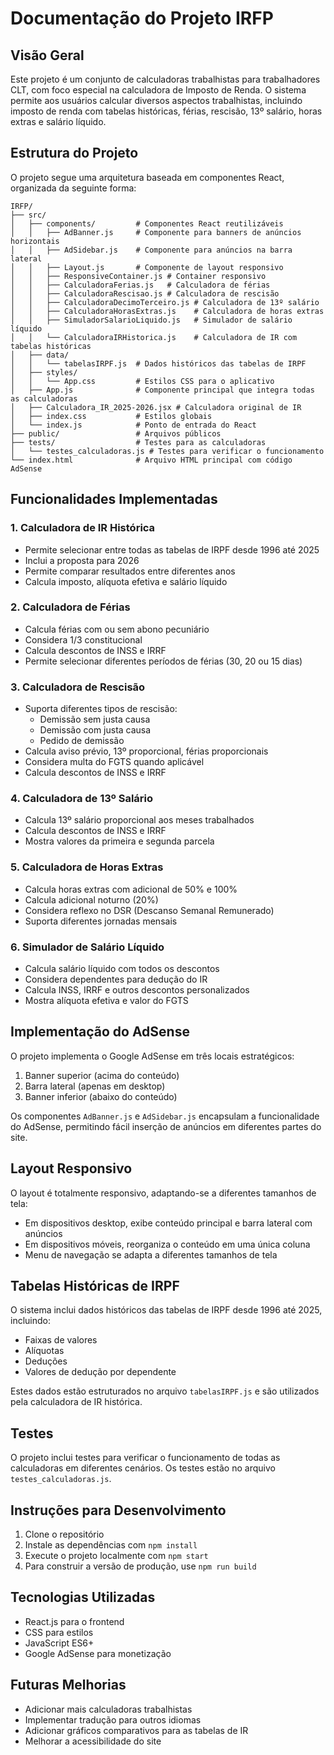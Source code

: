 # Documentação do Projeto IRFP

## Visão Geral
Este projeto é um conjunto de calculadoras trabalhistas para trabalhadores CLT, com foco especial na calculadora de Imposto de Renda. O sistema permite aos usuários calcular diversos aspectos trabalhistas, incluindo imposto de renda com tabelas históricas, férias, rescisão, 13º salário, horas extras e salário líquido.

## Estrutura do Projeto
O projeto segue uma arquitetura baseada em componentes React, organizada da seguinte forma:

```
IRFP/
├── src/
│   ├── components/         # Componentes React reutilizáveis
│   │   ├── AdBanner.js     # Componente para banners de anúncios horizontais
│   │   ├── AdSidebar.js    # Componente para anúncios na barra lateral
│   │   ├── Layout.js       # Componente de layout responsivo
│   │   ├── ResponsiveContainer.js # Container responsivo
│   │   ├── CalculadoraFerias.js   # Calculadora de férias
│   │   ├── CalculadoraRescisao.js # Calculadora de rescisão
│   │   ├── CalculadoraDecimoTerceiro.js # Calculadora de 13º salário
│   │   ├── CalculadoraHorasExtras.js    # Calculadora de horas extras
│   │   ├── SimuladorSalarioLiquido.js   # Simulador de salário líquido
│   │   └── CalculadoraIRHistorica.js    # Calculadora de IR com tabelas históricas
│   ├── data/
│   │   └── tabelasIRPF.js  # Dados históricos das tabelas de IRPF
│   ├── styles/
│   │   └── App.css         # Estilos CSS para o aplicativo
│   ├── App.js              # Componente principal que integra todas as calculadoras
│   ├── Calculadora_IR_2025-2026.jsx # Calculadora original de IR
│   ├── index.css           # Estilos globais
│   └── index.js            # Ponto de entrada do React
├── public/                 # Arquivos públicos
├── tests/                  # Testes para as calculadoras
│   └── testes_calculadoras.js # Testes para verificar o funcionamento
└── index.html              # Arquivo HTML principal com código AdSense
```

## Funcionalidades Implementadas

### 1. Calculadora de IR Histórica
- Permite selecionar entre todas as tabelas de IRPF desde 1996 até 2025
- Inclui a proposta para 2026
- Permite comparar resultados entre diferentes anos
- Calcula imposto, alíquota efetiva e salário líquido

### 2. Calculadora de Férias
- Calcula férias com ou sem abono pecuniário
- Considera 1/3 constitucional
- Calcula descontos de INSS e IRRF
- Permite selecionar diferentes períodos de férias (30, 20 ou 15 dias)

### 3. Calculadora de Rescisão
- Suporta diferentes tipos de rescisão:
  - Demissão sem justa causa
  - Demissão com justa causa
  - Pedido de demissão
- Calcula aviso prévio, 13º proporcional, férias proporcionais
- Considera multa do FGTS quando aplicável
- Calcula descontos de INSS e IRRF

### 4. Calculadora de 13º Salário
- Calcula 13º salário proporcional aos meses trabalhados
- Calcula descontos de INSS e IRRF
- Mostra valores da primeira e segunda parcela

### 5. Calculadora de Horas Extras
- Calcula horas extras com adicional de 50% e 100%
- Calcula adicional noturno (20%)
- Considera reflexo no DSR (Descanso Semanal Remunerado)
- Suporta diferentes jornadas mensais

### 6. Simulador de Salário Líquido
- Calcula salário líquido com todos os descontos
- Considera dependentes para dedução do IR
- Calcula INSS, IRRF e outros descontos personalizados
- Mostra alíquota efetiva e valor do FGTS

## Implementação do AdSense
O projeto implementa o Google AdSense em três locais estratégicos:
1. Banner superior (acima do conteúdo)
2. Barra lateral (apenas em desktop)
3. Banner inferior (abaixo do conteúdo)

Os componentes `AdBanner.js` e `AdSidebar.js` encapsulam a funcionalidade do AdSense, permitindo fácil inserção de anúncios em diferentes partes do site.

## Layout Responsivo
O layout é totalmente responsivo, adaptando-se a diferentes tamanhos de tela:
- Em dispositivos desktop, exibe conteúdo principal e barra lateral com anúncios
- Em dispositivos móveis, reorganiza o conteúdo em uma única coluna
- Menu de navegação se adapta a diferentes tamanhos de tela

## Tabelas Históricas de IRPF
O sistema inclui dados históricos das tabelas de IRPF desde 1996 até 2025, incluindo:
- Faixas de valores
- Alíquotas
- Deduções
- Valores de dedução por dependente

Estes dados estão estruturados no arquivo `tabelasIRPF.js` e são utilizados pela calculadora de IR histórica.

## Testes
O projeto inclui testes para verificar o funcionamento de todas as calculadoras em diferentes cenários. Os testes estão no arquivo `testes_calculadoras.js`.

## Instruções para Desenvolvimento
1. Clone o repositório
2. Instale as dependências com `npm install`
3. Execute o projeto localmente com `npm start`
4. Para construir a versão de produção, use `npm run build`

## Tecnologias Utilizadas
- React.js para o frontend
- CSS para estilos
- JavaScript ES6+
- Google AdSense para monetização

## Futuras Melhorias
- Adicionar mais calculadoras trabalhistas
- Implementar tradução para outros idiomas
- Adicionar gráficos comparativos para as tabelas de IR
- Melhorar a acessibilidade do site

